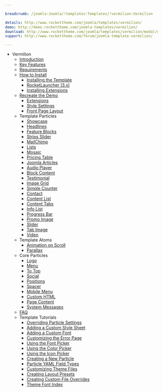 ```yaml
---

breadcrumb: /joomla:Joomla/!templates:Templates/!vermilion:Vermilion

details: http://www.rockettheme.com/joomla/templates/vermilion/
demo: http://demo.rockettheme.com/joomla-templates/vermilion/
download: http://www.rockettheme.com/joomla/templates/vermilion/modal/downloads
support: http://www.rockettheme.com/forum/joomla-template-vermilion/

---
```


* Vermilion
    * [Introduction]()
    * [Key Features](INDEX.md#key-features)
    * [Requirements](INDEX.md#requirements)
    * [How to Install](../../platform/templates.md#how-to-install)
        - [Installing the Template](http://docs.gantry.org/gantry5/basics/installation#installing-a-gantry-theme)
        - [RocketLauncher (3.x)](../../platform/rocketlauncher_3x.md)
        - [Installing Extensions](../../platform/extensions.md#how-to-install-an-extension)
    - [Recreate the Demo](demo.md)
        + [Extensions](demo.md#recommended-extensions)
        + [Style Settings](demo_settings.md)
        + [Front Page Layout](demo.md#home-page-layout-presets)
    * Template Particles
        - [Showcase](particle_showcase.md)
        - [Headlines](particle_headlines.md)
        - [Feature Blocks](particle_featureblocks.md)
        - [Strips Slider](particle_stripsslider.md)
        * [MailChimp](particle_mailchimp.md)
        * [Lists](particle_lists.md)
        * [Mosaic](particle_mosaic.md)
        * [Pricing Table](particle_pricing.md)
        * [Joomla Articles](particle_joomla.md)
        * [Audio Player](particle_audio.md)
        * [Block Content](particle_block.md)
        * [Testimonial](particle_testimonial.md)
        * [Image Grid](particle_image.md)
        * [Simple Counter](particle_simplecounter.md)
        * [Contact](particle_contact.md)
        * [Content List](particle_contentlist.md)
        * [Content Tabs](particle_contenttabs.md)
        * [Info List](particle_info.md)
        * [Progress Bar](particle_progressbar.md)
        * [Promo Image](particle_promoimage.md)
        * [Slider](particle_slider.md)
        * [Tab Image](particle_tabimage.md)
        * [Video](particle_video.md)
    - Template Atoms
        * [Animation on Scroll](atom_aos.md)
        * [Parallax](atom_parallax.md)
    * Core Particles 
        - [Logo](http://docs.gantry.org/gantry5/particles/logo)
        - [Menu](http://docs.gantry.org/gantry5/particles/menu-control)
        - [To Top](http://docs.gantry.org/gantry5/particles/to-top)
        - [Social](http://docs.gantry.org/gantry5/particles/social)
        - [Positions](http://docs.gantry.org/gantry5/particles/position)
        - [Spacer](http://docs.gantry.org/gantry5/particles/spacer)
        - [Mobile Menu](http://docs.gantry.org/gantry5/particles/mobile-menu)
        - [Custom HTML](http://docs.gantry.org/gantry5/particles/custom-html)
        - [Page Content](http://docs.gantry.org/gantry5/particles/page-content)
        - [System Messages](http://docs.gantry.org/gantry5/particles/system-messages)
    * [FAQ](faq.md)
    * Template Tutorials
        - [Overriding Particle Settings](http://docs.gantry.org/gantry5/tutorials/overriding-particle-settings)
        - [Adding a Custom Style Sheet](http://docs.gantry.org/gantry5/tutorials/adding-a-custom-style-sheet)
        - [Adding a Custom Font](http://docs.gantry.org/gantry5/tutorials/fonts)
        - [Customizing the Error Page](http://docs.gantry.org/gantry5/tutorials/customize-the-error-page)
        - [Using the Font Picker](http://docs.gantry.org/gantry5/tutorials/using-the-font-picker)
        - [Using the Color Picker](http://docs.gantry.org/gantry5/tutorials/using-the-color-picker)
        - [Using the Icon Picker](http://docs.gantry.org/gantry5/tutorials/using-the-icon-picker)
        - [Creating a New Particle](http://docs.gantry.org/gantry5/advanced/creating-a-new-particle)
        - [Particle YAML Field Types](http://docs.gantry.org/gantry5/advanced/particle-yaml-field-types)
        - [Customizing Theme Files](http://docs.gantry.org/gantry5/advanced/customizing-theme-files)
        - [Creating Layout Presets](http://docs.gantry.org/gantry5/advanced/creating-layout-presets)
        - [Creating Custom File Overrides](http://docs.gantry.org/gantry5/advanced/file-overrides)
        - [Theme Font Index](../../../technical_tips/general/font_index.md)